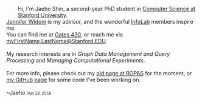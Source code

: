 <img orig-src="http://infolab.stanford.edu/db_pages/img/shin_s.jpg"
    src="jaeho.jpg"
    alt="" style="float:left; margin:10px 20px 10px 10px;">
Hi, I'm Jaeho Shin, a second-year PhD student in [Computer Science at Stanford University][Stanford CS].
<br>
[Jennifer Widom][] is my advisor, and the wonderful [InfoLab][] members inspire me.
<br>
You can find me at [Gates 430][], or reach me via <myFirstName.LastName@Stanford.EDU>.
<br>
<br style="clear:both;">
My research interests are in *Graph Data Management and Query Processing* and *Managing Computational Experiments*.
<br>
<br style="clear:both;">
For more info,
please check out my [old page at ROPAS][ropas page] for the moment,
or [my GitHub page][my github] for some code I've been working on.
<br>
<br>
~Jaeho
<small><small>(Apr 29, 2013)</small></small>

[Stanford CS]: http://cs.stanford.edu/
[InfoLab]: http://infolab.stanford.edu/
[Jennifer Widom]: http://infolab.stanford.edu/~widom/

[my github]: http://github.com/netj
[Gates 430]: http://campus-map.stanford.edu/?id=07-450

[ROPAS page]: http://ropas.snu.ac.kr/~netj/
